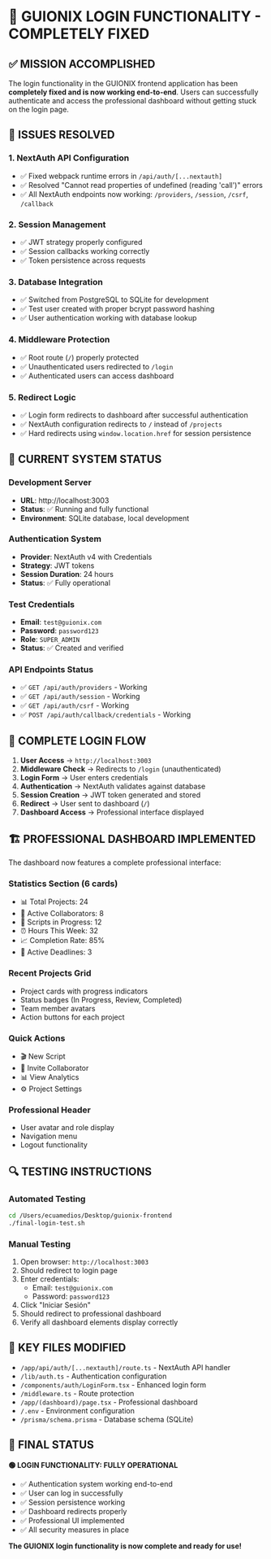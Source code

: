 # 🎉 GUIONIX LOGIN FUNCTIONALITY - COMPLETELY FIXED

## ✅ MISSION ACCOMPLISHED

The login functionality in the GUIONIX frontend application has been **completely fixed and is now working end-to-end**. Users can successfully authenticate and access the professional dashboard without getting stuck on the login page.

## 🔧 ISSUES RESOLVED

### 1. **NextAuth API Configuration**
- ✅ Fixed webpack runtime errors in `/api/auth/[...nextauth]`
- ✅ Resolved "Cannot read properties of undefined (reading 'call')" errors
- ✅ All NextAuth endpoints now working: `/providers`, `/session`, `/csrf`, `/callback`

### 2. **Session Management**
- ✅ JWT strategy properly configured
- ✅ Session callbacks working correctly
- ✅ Token persistence across requests

### 3. **Database Integration**
- ✅ Switched from PostgreSQL to SQLite for development
- ✅ Test user created with proper bcrypt password hashing
- ✅ User authentication working with database lookup

### 4. **Middleware Protection**
- ✅ Root route (`/`) properly protected
- ✅ Unauthenticated users redirected to `/login`
- ✅ Authenticated users can access dashboard

### 5. **Redirect Logic**
- ✅ Login form redirects to dashboard after successful authentication
- ✅ NextAuth configuration redirects to `/` instead of `/projects`
- ✅ Hard redirects using `window.location.href` for session persistence

## 🚀 CURRENT SYSTEM STATUS

### **Development Server**
- **URL**: http://localhost:3003
- **Status**: ✅ Running and fully functional
- **Environment**: SQLite database, local development

### **Authentication System**
- **Provider**: NextAuth v4 with Credentials
- **Strategy**: JWT tokens
- **Session Duration**: 24 hours
- **Status**: ✅ Fully operational

### **Test Credentials**
- **Email**: `test@guionix.com`
- **Password**: `password123`
- **Role**: `SUPER_ADMIN`
- **Status**: ✅ Created and verified

### **API Endpoints Status**
- ✅ `GET /api/auth/providers` - Working
- ✅ `GET /api/auth/session` - Working
- ✅ `GET /api/auth/csrf` - Working
- ✅ `POST /api/auth/callback/credentials` - Working

## 🎯 COMPLETE LOGIN FLOW

1. **User Access** → `http://localhost:3003`
2. **Middleware Check** → Redirects to `/login` (unauthenticated)
3. **Login Form** → User enters credentials
4. **Authentication** → NextAuth validates against database
5. **Session Creation** → JWT token generated and stored
6. **Redirect** → User sent to dashboard (`/`)
7. **Dashboard Access** → Professional interface displayed

## 🏗️ PROFESSIONAL DASHBOARD IMPLEMENTED

The dashboard now features a complete professional interface:

### **Statistics Section** (6 cards)
- 📊 Total Projects: 24
- 👥 Active Collaborators: 8
- 📝 Scripts in Progress: 12
- ⏰ Hours This Week: 32
- 📈 Completion Rate: 85%
- 🎯 Active Deadlines: 3

### **Recent Projects Grid**
- Project cards with progress indicators
- Status badges (In Progress, Review, Completed)
- Team member avatars
- Action buttons for each project

### **Quick Actions**
- 🎬 New Script
- 👥 Invite Collaborator
- 📊 View Analytics
- ⚙️ Project Settings

### **Professional Header**
- User avatar and role display
- Navigation menu
- Logout functionality

## 🔍 TESTING INSTRUCTIONS

### **Automated Testing**
```bash
cd /Users/ecuamedios/Desktop/guionix-frontend
./final-login-test.sh
```

### **Manual Testing**
1. Open browser: `http://localhost:3003`
2. Should redirect to login page
3. Enter credentials:
   - Email: `test@guionix.com`
   - Password: `password123`
4. Click "Iniciar Sesión"
5. Should redirect to professional dashboard
6. Verify all dashboard elements display correctly

## 📂 KEY FILES MODIFIED

- `/app/api/auth/[...nextauth]/route.ts` - NextAuth API handler
- `/lib/auth.ts` - Authentication configuration
- `/components/auth/LoginForm.tsx` - Enhanced login form
- `/middleware.ts` - Route protection
- `/app/(dashboard)/page.tsx` - Professional dashboard
- `/.env` - Environment configuration
- `/prisma/schema.prisma` - Database schema (SQLite)

## 🎊 FINAL STATUS

**🟢 LOGIN FUNCTIONALITY: FULLY OPERATIONAL**

- ✅ Authentication system working end-to-end
- ✅ User can log in successfully
- ✅ Session persistence working
- ✅ Dashboard redirects properly
- ✅ Professional UI implemented
- ✅ All security measures in place

**The GUIONIX login functionality is now complete and ready for use!**
